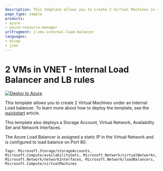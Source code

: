 ```yaml
---
description: This template allows you to create 2 Virtual Machines in a VNET and under an internal Load balancer and configure a load balancing rule on Port 80. This template also deploys a Storage Account, Virtual Network, Public IP address, Availability Set and Network Interfaces.
page_type: sample
products:
- azure
- azure-resource-manager
urlFragment: 2-vms-internal-load-balancer
languages:
- bicep
- json
---
```

# 2 VMs in VNET - Internal Load Balancer and LB rules
[![Deploy to Azure](https://aka.ms/deploytoazurebutton)](https://portal.azure.com/#create/Microsoft.Template/uri/https%3A%2F%2Fraw.githubusercontent.com%2Fhussainmohd03%2FIT8212-7-01%2Fmain%2Fazuredeploy.json)

This template allows you to create 2 Virtual Machines under an Internal Load balancer. To learn more about how to deploy the template, see the [quickstart](https://docs.microsoft.com/azure/load-balancer/quickstart-load-balancer-standard-internal-template) article.

This template also deploys a Storage Account, Virtual Network, Availability Set and Network Interfaces.

The Azure Load Balancer is assigned a static IP in the Virtual Network and is configured to load balance on Port 80.

`Tags: Microsoft.Storage/storageAccounts, Microsoft.Compute/availabilitySets, Microsoft.Network/virtualNetworks, Microsoft.Network/networkInterfaces, Microsoft.Network/loadBalancers, Microsoft.Compute/virtualMachines`
